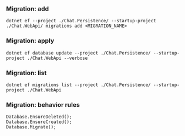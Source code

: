 ### Migration: add

`dotnet ef --project ./Chat.Persistence/ --startup-project ./Chat.WebApi/ migrations add <MIGRATION_NAME>`

### Migration: apply

`dotnet ef database update --project ./Chat.Persistence/ --startup-project ./Chat.WebApi --verbose`

### Migration: list

`dotnet ef migrations list --project ./Chat.Persistence/ --startup-project ./Chat.WebApi`

### Migration: behavior rules 

```
Database.EnsureDeleted();
Database.EnsureCreated();
Database.Migrate();
```
